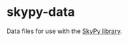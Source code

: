 skypy-data
==========

Data files for use with the [SkyPy library].

[SkyPy library]: https://github.com/skypyproject/skypy
